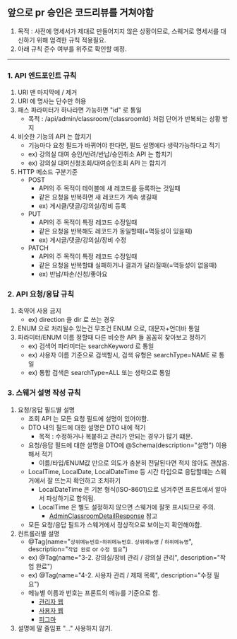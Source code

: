 ## 앞으로 pr 승인은 코드리뷰를 거쳐야함
1. 목적 : 사전에 명세서가 제대로 만들어지지 않은 상황이므로, 스웨거로 명세서를 대신하기 위해 엄격한 규칙 적용필요.
2. 아래 규칙 준수 여부를 위주로 확인할 예정.

---

### 1. API 엔드포인트 규칙
1. URI 맨 마지막에 / 제거
2. URI 에 명사는 단수만 허용
3. 패스 파라미터가 하나라면 가능하면 "id" 로 통일
    - 목적 : /api/admin/classroom/{classroomId} 처럼 단어가 반복되는 상황 방지
4. 비슷한 기능의 API 는 합치기
    - 기능마다 요청 필드가 바뀌어야 한다면, 필드 설명에다 생략가능하다고 적기
    - ex) 강의실 대여 승인/반려/반납/승인취소 API 는 합치기
    - ex) 강의실 대여신청조회/대여승인조회 API 는 합치기
5. HTTP 메소드 구분기준
    - POST
        - API의 주 목적이 테이블에 새 레코드를 등록하는 것일때
        - 같은 요청을 반복하면 새 레코드가 계속 생길때
        - ex) 게시클/댓글/강의실/장비 등록
    - PUT
        - API의 주 목적이 특정 레코드 수정일때
        - 같은 요청을 반복해도 레코드가 동일할때(=멱등성이 있을때)
        - ex) 게시글/댓글/강의실/장비 수정
    - PATCH
        - API의 주 목적이 특정 레코드 수정일때
        - 같은 요청을 반복할떄 실패하거나 결과가 달라질때(=멱등성이 없을때)
        - ex) 반납/파손/신청/좋아요

### 2. API 요청/응답 규칙
1. 축약어 사용 금지
    - ex) direction 을 dir 로 쓰는 경우
2. ENUM 으로 처리될수 있는건 무조건 ENUM 으로, 대문자+언더바 통일
3. 파라미터/ENUM 이름 정할때 다른 비슷한 API 들 꼼꼼히 찾아보고 정하기
    - ex) 검색어 파라미터는 searchKeyword 로 통일
    - ex) 사용자 이름 기준으로 검색할시, 검색 유형은 searchType=NAME 로 통일
    - ex) 통합 검색은 searchType=ALL 또는 생략으로 통일

### 3. 스웨거 설명 작성 규칙
1. 요청/응답 필드별 설명
    - 조회 API 는 모든 요청 필드에 설명이 있어야함.
    - DTO 내의 필드에 대한 설명은 DTO 내에 적기
        - 목적 : 수정하거나 복붙하고 관리가 안되는 경우가 많기 떄문.
    - 요청/응답 필드에 대한 설명을 DTO에 @Schema(description="설명") 이용해서 적기
        - 이름/타입/ENUM값 만으로 의도가 충분히 전달된다면 적지 않아도 괜찮음.
    - LocalTime, LocalDate, LocalDateTime 등 시간 타입으로 응답할떄는 스웨거에서 잘 뜨는지 확인하고 조치하기
        - LocalDateTime 은 기본 형식(ISO-8601)으로 넘겨주면 프론트에서 알아서 파싱하기로 합의됨.
        - LocalTime 은 별도 설정하지 않으면 스웨거에 잘못 표시되므로 주의.
            - [AdminClassroomDetailResponse](/src/main/java/com/backend/server/api/admin/classroom/dto/AdminClassroomDetailResponse.java) 참고
    - 모든 요청/응답 필드가 스웨거에서 정상적으로 보이는지 확인해야함.
2. 컨트롤러별 설명
    - @Tag(name="`상위메뉴번호`-`하위메뉴번호`. `상위메뉴명` / `하위메뉴명`", description="`작업 완료` or `수정 필요`")
    - ex) @Tag(name="3-2. 강의실/장비 관리 / 강의실 관리", description="작업 완료")
    - ex) @Tag(name="4-2. 사용자 관리 / 제재 목록", description="수정 필요")
    - 메뉴별 이름과 번호는 프론트의 메뉴를 기준으로 함.
        - [관리자 웹](https://admin.bmvcec.store/)
        - [사용자 웹](https://bmvcec.store/)
        - [피그마](https://www.figma.com/design/akBPeol86QXSt1FbTEEc6P/%EC%9E%A5%EB%B9%84-%EB%8C%80%EC%97%AC-%EC%9B%B9-%EC%96%B4%ED%94%8C%EB%A6%AC%EC%BC%80%EC%9D%B4%EC%85%98-%ED%99%94%EB%A9%B4-%EC%84%A4%EA%B3%84) 
3. 설명에 말 줄임표 "..." 사용하지 않기.